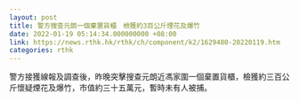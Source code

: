 ```yaml
---
layout: post
title: 警方搜查元朗一個棄置貨櫃　檢獲約3百公斤煙花及爆竹
date: 2022-01-19 05:14:34.000000000 +08:00
link: https://news.rthk.hk/rthk/ch/component/k2/1629480-20220119.htm
categories: rthk
---
```


警方接獲線報及調查後，昨晚突擊搜查元朗近馮家圍一個棄置貨櫃，檢獲約三百公斤懷疑煙花及爆竹，市值約三十五萬元，暫時未有人被捕。
